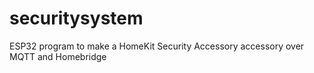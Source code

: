 # securitysystem
ESP32 program to make a HomeKit Security Accessory accessory over MQTT and Homebridge 
